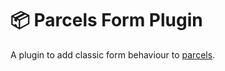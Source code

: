# 📦 Parcels Form Plugin

A plugin to add classic form behaviour to [parcels](https://github.com/blueflag/parcels).
